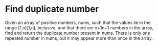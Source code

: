 # Find duplicate number
Given an array of positive numbers, nums, such that the values lie in the range [1,n][1,n], inclusive, 
and that there are n+1n+1 numbers in the array, find and return the duplicate number present in nums. 
There is only one repeated number in nums, but it may appear more than once in the array.
